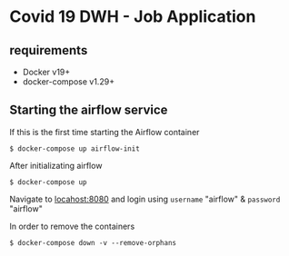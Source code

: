 # Covid 19 DWH - Job Application

## requirements

- Docker v19+
- docker-compose v1.29+

## Starting the airflow service

If this is the first time starting the Airflow container

```
$ docker-compose up airflow-init
```

After initializating airflow

```
$ docker-compose up
```

Navigate to [locahost:8080](https:locahost:8080) and login using `username` "airflow" & `password` "airflow"

In order to remove the containers

```
$ docker-compose down -v --remove-orphans
````
